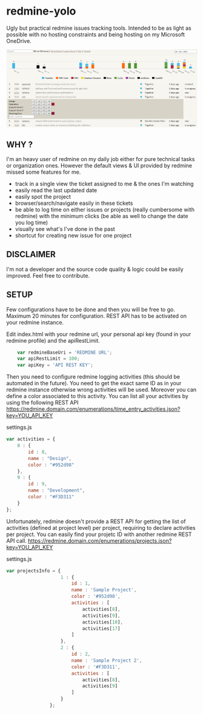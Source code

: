 # redmine-yolo
Ugly but practical redmine issues tracking tools. Intended to be as light as possible with no hosting constraints and being hosting on my Microsoft OneDrive.

![overview](https://raw.githubusercontent.com/camous/redmine-yolo/master/doc/screenshot1.png)

## WHY ?
I'm an heavy user of redmine on my daily job either for pure technical tasks or organization ones. However the default views & UI provided by redmine missed some features for me.

* track in a single view the ticket assigned to me & the ones I'm watching
* easily read the last updated date
* easily spot the project
* browser/search/navigate easily in these tickets
* be able to log time on either issues or projects (really cumbersome with redmine) with the minimum clicks (be able as well to change the date you log time)
* visually see what's I've done in the past
* shortcut for creating new issue for one project 

## DISCLAIMER
I'm not a developer and the source code quality & logic could be easily improved. Feel free to contribute.

## SETUP
Few configurations have to be done and then you will be free to go. Maximum 20 minutes for configuration. REST API has to be activated on your redmine instance.

Edit index.html with your redmine url, your personal api key (found in your redmine profile) and the apiRestLimit.
```javascript
	var redmineBaseUri = 'REDMINE URL';
	var apiRestLimit = 100;
	var apiKey = 'API REST KEY';
```


Then you need to configure redmine logging activities (this should be automated in the future). You need to get the exact same ID as in your redmine instance otherwise wrong activities will be used.
Moreover you can define a color associated to this activity.
You can list all your activities by using the following REST API
https://redmine.domain.com/enumerations/time_entry_activities.json?key=YOU_API_KEY

settings.js
```javascript
var activities = { 
	8 : {
		id : 8,
		name : "Design",
		color : "#952d98"
	},
	9 : {
		id : 9,
		name : "Development",
		color : "#F3D311"
	}
};
```

Unfortunately, redmine doesn't provide a REST API for getting the list of activities (defined at project level) per project, requiring to declare activities per project. You can easily find your projetc ID with another redmine REST API call.
https://redmine.domain.com/enumerations/projects.json?key=YOU_API_KEY

settings.js
```javascript
var projectsInfo = {
					1 : {
						id : 1,
						name : 'Sample Project',
						color : '#952d98',
						activities : [ 
							activities[8],
							activities[9],
							activities[10],
							activities[17]
						]
					},
					2 :	{
						id : 2,
						name : 'Sample Project 2',
						color : '#F3D311',
						activities : [ 
							activities[8],
							activities[9]
						]
					}
				};
```


